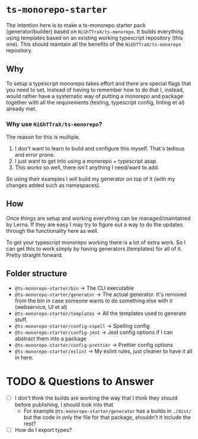 # `ts-monorepo-starter`
The intention here is to make a ts-monorepo starter pack (generator/builder) based on `NiGhTTraX/ts-monorepo`. It builds everything using templates based on an existing working typescript repository (this one). This should maintain all the benefits of the `NiGhTTraX/ts-monorepo` repository.

## Why
To setup a typescript monorepo takes effort and there are special flags that you need to set. Instead of having to remember how to do that I, instead, would rather have a systematic way of putting a monorepo and package together with all the requirements (testing, typescript config, linting et al) already met.

### Why use `NiGhTTraX/ts-monorepo`?
The reason for this is multiple.

1. I don't want to learn to build and configure this myself. That's tedious and error prone.
1. I just want to get into using a monorepo + typescript asap.
1. This works so well, there isn't anything I need/want to add.

So using their examples I will build my generator on top of it (with my changes added such as namespaces).

## How
Once things are setup and working everything can be managed/maintained by Lerna. If they are easy I may try to figure out a way to do the updates through the functionality here as well.

To get your typescript monorepo working there is a lot of extra work. So I can get this to work simply by having generators (templates) for all of it. Pretty straight forward.

## Folder structure

* `@ts-monorepo-starter/bin` -> The CLI executable 
* `@ts-monorepo-starter/generator` -> The actual generator. It's removed from the bin in case someone wants to do something else with it (webservice, UI et al)
* `@ts-monorepo-starter/templates` -> All the templates used to generate stuff.
* `@ts-monorepo-starter/config-cspell` -> Spelling config
* `@ts-monorepo-starter/config-jest` -> Jest config options if I can abstract them into a package
* `@ts-monorepo-starter/config-prettier` -> Prettier config options
* `@ts-monorepo-starter/eslint` -> My eslint rules, just cleaner to have it all in here.

# TODO & Questions to Answer
- [ ] I don't think the builds are working the way that I think they should before publishing, I should look into that
  - For example `@ts-monorepo-starter/generator` has a builds in `./dist/` but the code in only the file for that package, shouldn't it include the rest?
- [ ] How do I export types?

